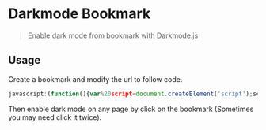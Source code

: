 # Darkmode Bookmark
> Enable dark mode from bookmark with Darkmode.js

## Usage
Create a bookmark and modify the url to follow code.
```javascript
javascript:(function(){var%20script=document.createElement('script');script.type='text/javascript';script.src='https://cdn.jsdelivr.net/npm/darkmode-js@1.5.7/lib/darkmode-js.min.js';document.getElementsByTagName('head')[0].appendChild(script);const%20options={label:'🌙'};const%20darkmode=new%20Darkmode(options);darkmode.showWidget();})()
```
Then enable dark mode on any page by click on the bookmark (Sometimes you may need click it twice).
